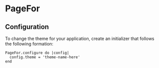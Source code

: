 # PageFor

## Configuration

To change the theme for your application, create an initializer that follows the following formation:

    PageFor.configure do |config|
      config.theme = 'theme-name-here'
    end

